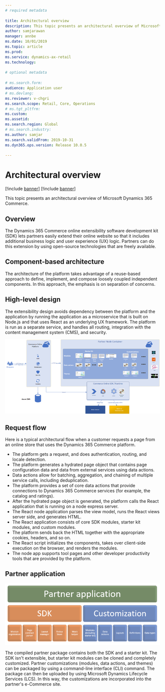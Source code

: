 ```yaml
---
# required metadata

title: Architectural overview
description: This topic presents an architectural overview of Microsoft Dynamics 365 Commerce.
author: samjarawan
manager: annbe
ms.date: 10/01/2019
ms.topic: article
ms.prod: 
ms.service: dynamics-ax-retail
ms.technology: 

# optional metadata

# ms.search.form: 
audience: Application user
# ms.devlang: 
ms.reviewer: v-chgri
ms.search.scope: Retail, Core, Operations
# ms.tgt_pltfrm: 
ms.custom: 
ms.assetid: 
ms.search.region: Global
# ms.search.industry: 
ms.author: samjar
ms.search.validFrom: 2019-10-31
ms.dyn365.ops.version: Release 10.0.5

---
```

# Architectural overview

[!include [banner](../includes/preview-banner.md)]
[!include [banner](../includes/banner.md)]

This topic presents an architectural overview of Microsoft Dynamics 365 Commerce.

## Overview

The Dynamics 365 Commerce online extensibility software development kit (SDK) lets partners easily extend their online website so that it includes additional business logic and user experience (UX) logic. Partners can do this extension by using open-source technologies that are freely available.

## Component-based architecture

The architecture of the platform takes advantage of a reuse-based approach to define, implement, and compose loosely coupled independent components. In this approach, the emphasis is on separation of concerns.

## High-level design

The extensibility design avoids dependency between the platform and the application by running the application as a microservice that is built on Node.js and that uses React as an underlying UX framework. The platform is run as a separate service, and handles all routing, integration with the content management system (CMS), and security.

![High-level architectural overview](media/architectural-overview.png)

## Request flow

Here is a typical architectural flow when a customer requests a page from an online store that uses the Dynamics 365 Commerce platform.

* The platform gets a request, and does authentication, routing, and locale detection.
* The platform generates a hydrated page object that contains page configuration data and data from external services using data actions.
* Data actions allow for batching, aggregation, and chaining of multiple service calls, including deduplication.
* The platform provides a set of core data actions that provide connections to Dynamics 365 Commerce services (for example, the catalog and ratings).
* After the hydrated page object is generated, the platform calls the React application that is running on a node express server.
* The React node application parses the view model, runs the React views server side, and generates HTML.
* The React application consists of core SDK modules, starter kit modules, and custom modules.
* The platform sends back the HTML together with the appropriate cookies, headers, and so on.
* The React script initializes the components, takes over client-side execution on the browser, and renders the modules.
* The node app supports tool pages and other developer productivity tools that are provided by the platform.

## Partner application

![Partner application architectural overview](media/architectural-overview-2.png)

The compiled partner package contains both the SDK and a starter kit. The SDK isn't extensible, but starter kit modules can be cloned and completely customized. Partner customizations (modules, data actions, and themes) can be packaged by using a command-line interface (CLI) command. The package can then be uploaded by using Microsoft Dynamics Lifecycle Services (LCS). In this way, the customizations are incorporated into the partner's e-Commerce site.
